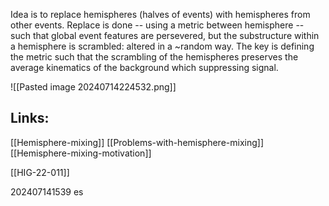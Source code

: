 Idea is to replace hemispheres (halves of events) with hemispheres from other events. Replace is done -- using a metric between hemisphere -- such that global event features are persevered, but the substructure within a hemisphere is scrambled: altered in a ~random way. 
The key is defining the metric such that the scrambling of the hemispheres preserves the average kinematics of the background which suppressing signal.


![[Pasted image 20240714224532.png]]

## Links: 
[[Hemisphere-mixing]]
[[Problems-with-hemisphere-mixing]]
[[Hemisphere-mixing-motivation]]


[[HIG-22-011]]



202407141539
es 